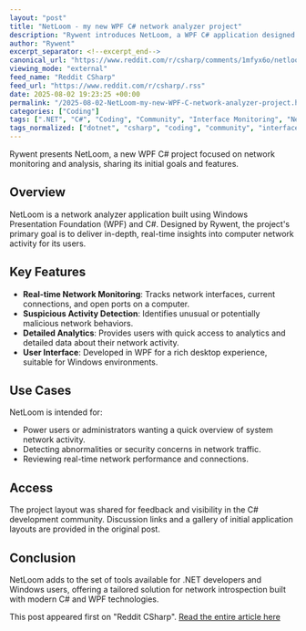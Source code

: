 ```yaml
---
layout: "post"
title: "NetLoom - my new WPF C# network analyzer project"
description: "Rywent introduces NetLoom, a WPF C# application designed for detailed computer network monitoring and analysis. The project focuses on providing real-time interface, connection, and port information, detecting suspicious activities, and delivering quick access to network analytics and data for users."
author: "Rywent"
excerpt_separator: <!--excerpt_end-->
canonical_url: "https://www.reddit.com/r/csharp/comments/1mfyx6o/netloom_my_new_wpf_c_project/"
viewing_mode: "external"
feed_name: "Reddit CSharp"
feed_url: "https://www.reddit.com/r/csharp/.rss"
date: 2025-08-02 19:23:25 +00:00
permalink: "/2025-08-02-NetLoom-my-new-WPF-C-network-analyzer-project.html"
categories: ["Coding"]
tags: [".NET", "C#", "Coding", "Community", "Interface Monitoring", "NetLoom", "Network Analyzer", "Network Connections", "Network Monitoring", "Real Time Analytics", "WPF"]
tags_normalized: ["dotnet", "csharp", "coding", "community", "interface monitoring", "netloom", "network analyzer", "network connections", "network monitoring", "real time analytics", "wpf"]
---
```


Rywent presents NetLoom, a new WPF C# project focused on network monitoring and analysis, sharing its initial goals and features.<!--excerpt_end-->

## Overview

NetLoom is a network analyzer application built using Windows Presentation Foundation (WPF) and C#. Designed by Rywent, the project's primary goal is to deliver in-depth, real-time insights into computer network activity for its users.

## Key Features

- **Real-time Network Monitoring**: Tracks network interfaces, current connections, and open ports on a computer.
- **Suspicious Activity Detection**: Identifies unusual or potentially malicious network behaviors.
- **Detailed Analytics**: Provides users with quick access to analytics and detailed data about their network activity.
- **User Interface**: Developed in WPF for a rich desktop experience, suitable for Windows environments.

## Use Cases

NetLoom is intended for:

- Power users or administrators wanting a quick overview of system network activity.
- Detecting abnormalities or security concerns in network traffic.
- Reviewing real-time network performance and connections.

## Access

The project layout was shared for feedback and visibility in the C# development community. Discussion links and a gallery of initial application layouts are provided in the original post.

## Conclusion

NetLoom adds to the set of tools available for .NET developers and Windows users, offering a tailored solution for network introspection built with modern C# and WPF technologies.

This post appeared first on "Reddit CSharp". [Read the entire article here](https://www.reddit.com/r/csharp/comments/1mfyx6o/netloom_my_new_wpf_c_project/)
